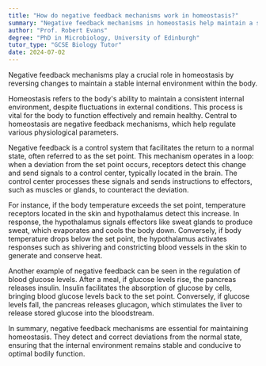 ```yaml
---
title: "How do negative feedback mechanisms work in homeostasis?"
summary: "Negative feedback mechanisms in homeostasis help maintain a stable internal environment by reversing changes, ensuring the body functions optimally despite external fluctuations."
author: "Prof. Robert Evans"
degree: "PhD in Microbiology, University of Edinburgh"
tutor_type: "GCSE Biology Tutor"
date: 2024-07-02
---
```


Negative feedback mechanisms play a crucial role in homeostasis by reversing changes to maintain a stable internal environment within the body.

Homeostasis refers to the body's ability to maintain a consistent internal environment, despite fluctuations in external conditions. This process is vital for the body to function effectively and remain healthy. Central to homeostasis are negative feedback mechanisms, which help regulate various physiological parameters.

Negative feedback is a control system that facilitates the return to a normal state, often referred to as the set point. This mechanism operates in a loop: when a deviation from the set point occurs, receptors detect this change and send signals to a control center, typically located in the brain. The control center processes these signals and sends instructions to effectors, such as muscles or glands, to counteract the deviation.

For instance, if the body temperature exceeds the set point, temperature receptors located in the skin and hypothalamus detect this increase. In response, the hypothalamus signals effectors like sweat glands to produce sweat, which evaporates and cools the body down. Conversely, if body temperature drops below the set point, the hypothalamus activates responses such as shivering and constricting blood vessels in the skin to generate and conserve heat.

Another example of negative feedback can be seen in the regulation of blood glucose levels. After a meal, if glucose levels rise, the pancreas releases insulin. Insulin facilitates the absorption of glucose by cells, bringing blood glucose levels back to the set point. Conversely, if glucose levels fall, the pancreas releases glucagon, which stimulates the liver to release stored glucose into the bloodstream.

In summary, negative feedback mechanisms are essential for maintaining homeostasis. They detect and correct deviations from the normal state, ensuring that the internal environment remains stable and conducive to optimal bodily function.
    